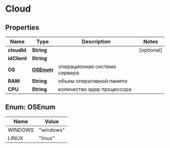 # Cloud

## Properties
Name | Type | Description | Notes
------------ | ------------- | ------------- | -------------
**cloudId** | **String** |  |  [optional]
**idClient** | **String** |  | 
**OS** | [**OSEnum**](#OSEnum) | операционная система сервера | 
**RAM** | **String** | объем оперативной памяти | 
**CPU** | **String** | количество ядер процессора | 

<a name="OSEnum"></a>
## Enum: OSEnum
Name | Value
---- | -----
WINDOWS | &quot;windows&quot;
LINUX | &quot;linux&quot;
